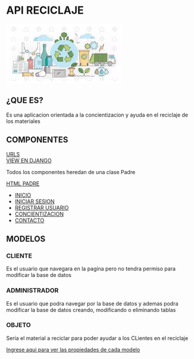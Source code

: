 <h1>API RECICLAJE</h1>
<img src="logo.jpg">
<h2>¿QUE ES?</H2>
<p>Es una aplicacion orientada a la concientizacion y ayuda en el reciclaje de los materiales</p>

<h2>COMPONENTES</h2>
<a href="https://github.com/seleluciano/Reciclaje/blob/main/Proyectodjango/appreciclaje/urls.py">URLS</a><br>
<a href="https://github.com/seleluciano/Reciclaje/blob/main/Proyectodjango/appreciclaje/views.py">VIEW EN DJANGO</a>
<p>Todos los componentes heredan de una clase Padre</p><a href="https://github.com/seleluciano/Reciclaje/blob/main/Proyectodjango/appreciclaje/templates/padre.html">HTML PADRE</a>
<ul>
<li><a href="https://github.com/seleluciano/Reciclaje/blob/main/Proyectodjango/appreciclaje/templates/index.html ">INICIO</a></li>
<li><a href="https://github.com/seleluciano/Reciclaje/blob/main/Proyectodjango/appreciclaje/templates/iniciosesion.html ">INICIAR SESION</a></li>
<li><a href="https://github.com/seleluciano/Reciclaje/blob/main/Proyectodjango/appreciclaje/templates/registrarusuario.html ">REGISTRAR USUARIO</a></li>
<li><a href="https://github.com/seleluciano/Reciclaje/blob/main/Proyectodjango/appreciclaje/templates/concientizacion.html ">CONCIENTIZACION</a></li>
<li><a href="https://github.com/seleluciano/Reciclaje/blob/main/Proyectodjango/appreciclaje/templates/contacto.html ">CONTACTO</a></li>
</ul>

<h2>MODELOS</h2>
<h3>CLIENTE</h3>
<p>Es el usuario que navegara en la pagina pero no tendra permiso para modificar la base de datos</p>
<h3>ADMINISTRADOR</h3>
<p>Es el usuario que podra navegar por la base de datos y ademas podra modificar la base de datos creando, modificando o eliminando tablas </p>
<h3>OBJETO</h3>
<p>Seria el material a reciclar para poder ayudar a los CLientes en el reciclaje</p>
<a href="https://github.com/seleluciano/Reciclaje/blob/main/Proyectodjango/appreciclaje/models.py">Ingrese aqui para ver las propiedades de cada modelo</a>
